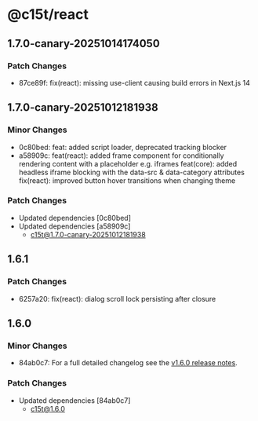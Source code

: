 # @c15t/react

## 1.7.0-canary-20251014174050

### Patch Changes

- 87ce89f: fix(react): missing use-client causing build errors in Next.js 14

## 1.7.0-canary-20251012181938

### Minor Changes

- 0c80bed: feat: added script loader, deprecated tracking blocker
- a58909c: feat(react): added frame component for conditionally rendering content with a placeholder e.g. iframes
  feat(core): added headless iframe blocking with the data-src & data-category attributes
  fix(react): improved button hover transitions when changing theme

### Patch Changes

- Updated dependencies [0c80bed]
- Updated dependencies [a58909c]
  - c15t@1.7.0-canary-20251012181938

## 1.6.1

### Patch Changes

- 6257a20: fix(react): dialog scroll lock persisting after closure

## 1.6.0

### Minor Changes

- 84ab0c7: For a full detailed changelog see the [v1.6.0 release notes](https://c15t.com/changelog/2025-09-08-v1.6.0).

### Patch Changes

- Updated dependencies [84ab0c7]
  - c15t@1.6.0
